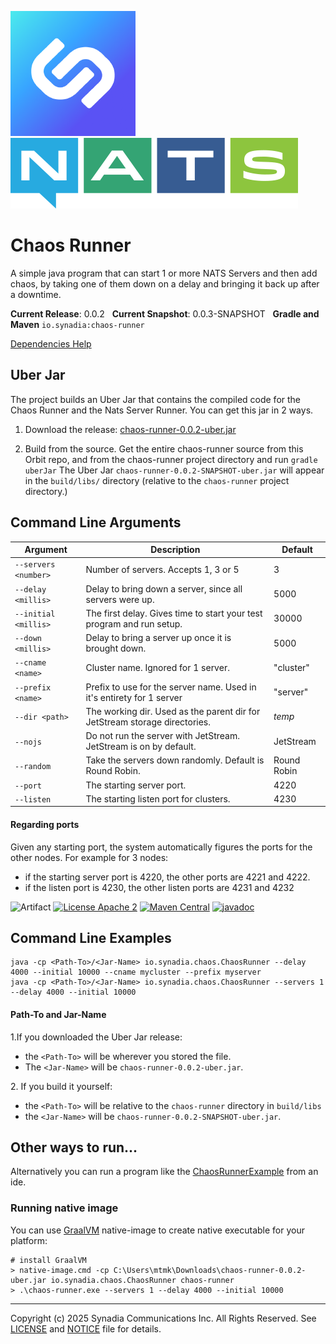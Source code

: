 ![Synadia](src/main/javadoc/images/synadia-logo.png) &nbsp;&nbsp;&nbsp;&nbsp; ![NATS](src/main/javadoc/images/large-logo.png)

# Chaos Runner

A simple java program that can start 1 or more NATS Servers and then add chaos,
by taking one of them down on a delay and bringing it back up after a downtime.

**Current Release**: 0.0.2
&nbsp; **Current Snapshot**: 0.0.3-SNAPSHOT
&nbsp; **Gradle and Maven** `io.synadia:chaos-runner`

[Dependencies Help](https://github.com/synadia-io/orbit.java?tab=readme-ov-file#dependencies)

## Uber Jar

The project builds an Uber Jar that contains the compiled code for the Chaos Runner and the Nats Server Runner.
You can get this jar in 2 ways.

1. Download the release: [chaos-runner-0.0.2-uber.jar](https://repo1.maven.org/maven2/io/synadia/chaos-runner/0.0.2/chaos-runner-0.0.2-uber.jar)

2. Build from the source. Get the entire chaos-runner source from this Orbit repo, 
   and from the chaos-runner project directory and run `gradle uberJar`
   The Uber Jar `chaos-runner-0.0.2-SNAPSHOT-uber.jar` will appear in the `build/libs/` directory
   (relative to the `chaos-runner` project directory.)

## Command Line Arguments

| Argument             | Description                                                                | Default     |
|----------------------|----------------------------------------------------------------------------|-------------|
| `--servers <number>` | Number of servers. Accepts 1, 3 or 5                                       | 3           |
| `--delay <millis>`   | Delay to bring down a server, since all servers were up.                   | 5000        |
| `--initial <millis>` | The first delay. Gives time to start your test program and run setup.      | 30000       |
| `--down <millis>`    | Delay to bring a server up once it is brought down.                        | 5000        |
| `--cname <name>`     | Cluster name. Ignored for 1 server.                                        | "cluster"   |
| `--prefix <name>`    | Prefix to use for the server name. Used in it's entirety for 1 server      | "server"    |
| `--dir <path>`       | The working dir. Used as the parent dir for JetStream storage directories. | _temp_      |
| `--nojs`             | Do not run the server with JetStream. JetStream is on by default.          | JetStream   |
| `--random`           | Take the servers down randomly. Default is Round Robin.                    | Round Robin |
| `--port`             | The starting server port.                                                  | 4220        |
| `--listen`           | The starting listen port for clusters.                                     | 4230        |

#### Regarding ports 
Given any starting port, the system automatically figures the ports for the other nodes.
For example for 3 nodes:
* if the starting server port is 4220, the other ports are 4221 and 4222. 
* if the listen port is 4230, the other listen ports are 4231 and 4232 

![Artifact](https://img.shields.io/badge/Artifact-io.synadia:chaos--runner-00BC8E?labelColor=grey&style=flat)
[![License Apache 2](https://img.shields.io/badge/License-Apache2-blue.svg)](https://www.apache.org/licenses/LICENSE-2.0)
[![Maven Central](https://maven-badges.herokuapp.com/maven-central/io.synadia/chaos-runner/badge.svg)](https://maven-badges.herokuapp.com/maven-central/io.synadia/chaos-runner)
[![javadoc](https://javadoc.io/badge2/io.synadia/chaos-runner/javadoc.svg)](https://javadoc.io/doc/io.synadia/chaos-runner)


## Command Line Examples

```
java -cp <Path-To>/<Jar-Name> io.synadia.chaos.ChaosRunner --delay 4000 --initial 10000 --cname mycluster --prefix myserver
java -cp <Path-To>/<Jar-Name> io.synadia.chaos.ChaosRunner --servers 1 --delay 4000 --initial 10000
```

#### Path-To and Jar-Name
1\.If you downloaded the Uber Jar release: 
* the `<Path-To>` will be wherever you stored the file.
* The `<Jar-Name>` will be `chaos-runner-0.0.2-uber.jar`.

2\. If you build it yourself:
* the `<Path-To>` will be relative to the `chaos-runner` directory in `build/libs`
* the `<Jar-Name>` will be `chaos-runner-0.0.2-SNAPSHOT-uber.jar`.

## Other ways to run... 

Alternatively you can run a program like the [ChaosRunnerExample](src/examples/java/io/synadia/examples/ChaosRunnerExample.java) from an ide.

### Running native image

You can use [GraalVM](https://www.graalvm.org/) native-image to create native executable for your platform:
```
# install GraalVM
> native-image.cmd -cp C:\Users\mtmk\Downloads\chaos-runner-0.0.2-uber.jar io.synadia.chaos.ChaosRunner chaos-runner
> .\chaos-runner.exe --servers 1 --delay 4000 --initial 10000
```

---
Copyright (c) 2025 Synadia Communications Inc. All Rights Reserved.
See [LICENSE](LICENSE) and [NOTICE](NOTICE) file for details.
